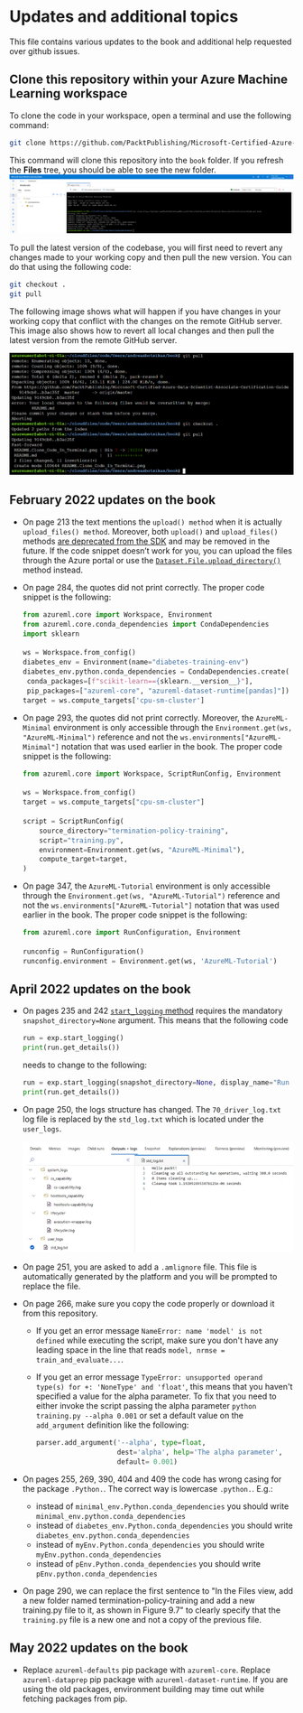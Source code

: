 # Updates and additional topics

This file contains various updates to the book and additional help requested over github issues.

## Clone this repository within your Azure Machine Learning workspace

To clone the code in your workspace, open a terminal and use the following command:

``` bash
git clone https://github.com/PacktPublishing/Microsoft-Certified-Azure-Data-Scientist-Associate-Certification-Guide.git book
```

This command will clone this repository into the `book` folder. If you refresh the **Files** tree, you should be able to see the new folder.
![Cloning repository in AzureML](./auxiliary/images/Clone_Code_In_Terminal.png)

To pull the latest version of the codebase, you will first need to revert any changes made to your working copy and then pull the new version. You can do that using the following code:

``` bash
git checkout .
git pull
```

The following image shows what will happen if you have changes in your working copy that conflict with the changes on the remote GitHub server. This image also shows how to revert all local changes and then pull the latest version from the remote GitHub server.

![Pulling newer code version in AzureML](./auxiliary/images/Pull_Newer_Version.png)

## February 2022 updates on the book

- On page 213 the text mentions the `upload() method` when it is actually `upload_files() method`. Moreover, both `upload()` and `upload_files()` methods [are deprecated from the SDK](https://docs.microsoft.com/python/api/azureml-core/azureml.data.azure_storage_datastore.azureblobdatastore?view=azure-ml-py#azureml-data-azure-storage-datastore-azureblobdatastore-upload-files) and may be removed in the future. If the code snippet doesn’t work for you, you can upload the files through the Azure portal or use the [`Dataset.File.upload_directory()`](https://docs.microsoft.com/python/api/azureml-core/azureml.data.dataset_factory.filedatasetfactory?view=azure-ml-py#azureml-data-dataset-factory-filedatasetfactory-upload-directory) method instead.
- On page 284, the quotes did not print correctly. The proper code snippet is the following:

  ```python
  from azureml.core import Workspace, Environment
  from azureml.core.conda_dependencies import CondaDependencies 
  import sklearn
  
  ws = Workspace.from_config()
  diabetes_env = Environment(name="diabetes-training-env")
  diabetes_env.python.conda_dependencies = CondaDependencies.create(
   conda_packages=[f"scikit-learn=={sklearn.__version__}"],
   pip_packages=["azureml-core", "azureml-dataset-runtime[pandas]"])
  target = ws.compute_targets['cpu-sm-cluster']
  ```

- On page 293, the quotes did not print correctly. Moreover, the `AzureML-Minimal` environment is only accessible through the `Environment.get(ws, "AzureML-Minimal")` reference and not the `ws.environments["AzureML-Minimal"]` notation that was used earlier in the book. The proper code snippet is the following:

  ```python
  from azureml.core import Workspace, ScriptRunConfig, Environment

  ws = Workspace.from_config()
  target = ws.compute_targets["cpu-sm-cluster"]

  script = ScriptRunConfig(
      source_directory="termination-policy-training",
      script="training.py",
      environment=Environment.get(ws, "AzureML-Minimal"),
      compute_target=target,
  )
  ```

- On page 347, the `AzureML-Tutorial` environment is only accessible through the `Environment.get(ws, "AzureML-Tutorial")` reference and not the `ws.environments["AzureML-Tutorial"]` notation that was used earlier in the book. The proper code snippet is the following:

  ```python
  from azureml.core import RunConfiguration, Environment

  runconfig = RunConfiguration()
  runconfig.environment = Environment.get(ws, 'AzureML-Tutorial')
  ```

## April 2022 updates on the book

- On pages 235 and 242 [`start_logging` method](https://docs.microsoft.com/en-us/python/api/azureml-core/azureml.core.experiment.experiment?view=azure-ml-py#azureml-core-experiment-experiment-start-logging) requires the mandatory `snapshot_directory=None` argument. This means that the following code

  ```python
  run = exp.start_logging()
  print(run.get_details())
  ```

  needs to change to the following:

  ```python
  run = exp.start_logging(snapshot_directory=None, display_name="Run in notebook")
  print(run.get_details())
  ```

- On page 250, the logs structure has changed. The `70_driver_log.txt` log file is replaced by the `std_log.txt` which is located under the `user_logs`.

  ![Updated figure 8.14](./auxiliary/figures/Figure_8_14_Updated_2022_05_04.png)

- On page 251, you are asked to add a `.amlignore` file. This file is automatically generated by the platform and you will be prompted to replace the file.

- On page 266, make sure you copy the code properly or download it from this repository. 
  - If you get an error message `NameError: name 'model' is not defined` while executing the script, make sure you don't have any leading space in the line that reads `model, nrmse = train_and_evaluate...`.
  - If you get an error message `TypeError: unsupported operand type(s) for +: 'NoneType' and 'float'`, this means that you haven't specified a value for the alpha parameter. To fix that you need to either invoke the script passing the alpha parameter `python training.py --alpha 0.001` or set a default value on the `add_argument` definition like the following:

    ```python
    parser.add_argument('--alpha', type=float,
                        dest='alpha', help='The alpha parameter',
                        default= 0.001)
    ```

- On pages 255, 269, 390, 404 and 409 the code has wrong casing for the package `.Python.`. The correct way is lowercase `.python.`. E.g.:
  - instead of `minimal_env.Python.conda_dependencies` you should write `minimal_env.python.conda_dependencies`
  - instead of `diabetes_env.Python.conda_dependencies` you should write `diabetes_env.python.conda_dependencies`
  - instead of `myEnv.Python.conda_dependencies` you should write `myEnv.python.conda_dependencies`
  - instead of `pEnv.Python.conda_dependencies` you should write `pEnv.python.conda_dependencies`

- On page 290, we can replace the first sentence to "In the Files view, add a new folder named termination-policy-training and add a new training.py
file to it, as shown in Figure 9.7" to clearly specify that the `training.py` file is a new one and not a copy of the previous file.

## May 2022 updates on the book

- Replace `azureml-defaults` pip package with `azureml-core`. Replace `azureml-dataprep` pip package with `azureml-dataset-runtime`. If you are using the old packages, environment building may time out while fetching packages from pip.
